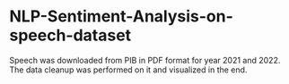 # NLP-Sentiment-Analysis-on-speech-dataset
Speech was downloaded from PIB in PDF format for year 2021 and 2022. The data cleanup was performed on it and visualized in the end.
